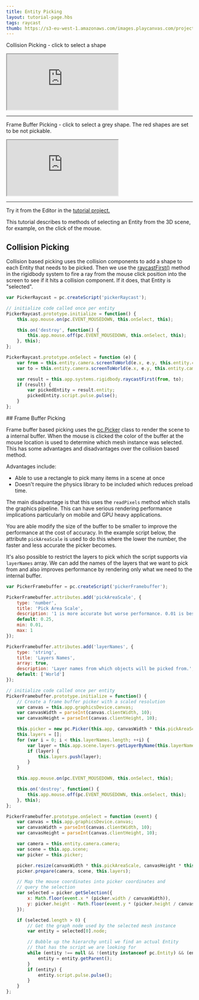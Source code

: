 ```yaml
---
title: Entity Picking
layout: tutorial-page.hbs
tags: raycast
thumb: https://s3-eu-west-1.amazonaws.com/images.playcanvas.com/projects/12/405856/DS51PO-image-75.jpg
---
```


Collision Picking - click to select a shape

<iframe loading="lazy" src="https://playcanv.as/b/Ps1tTzWn/" title="Collision Picking"></iframe>

---

Frame Buffer Picking - click to select a grey shape. The red shapes are set to be not pickable.

<iframe loading="lazy" src="https://playcanv.as/b/ZQVQqgGU/" title="Frame Buffer Picking"></iframe>

---

Try it from the Editor in the [tutorial project.][1]

This tutorial describes to methods of selecting an Entity from the 3D scene, for example, on the click of the mouse.

## Collision Picking

Collision based picking uses the collision components to add a shape to each Entity that needs to be picked. Then we use the [raycastFirst()][2] method in the rigidbody system to fire a ray from the mouse click position into the screen to see if it hits a collision component. If it does, that Entity is "selected".

```javascript
var PickerRaycast = pc.createScript('pickerRaycast');

// initialize code called once per entity
PickerRaycast.prototype.initialize = function() {
    this.app.mouse.on(pc.EVENT_MOUSEDOWN, this.onSelect, this);

    this.on('destroy', function() {
        this.app.mouse.off(pc.EVENT_MOUSEDOWN, this.onSelect, this);
    }, this);
};

PickerRaycast.prototype.onSelect = function (e) {
    var from = this.entity.camera.screenToWorld(e.x, e.y, this.entity.camera.nearClip);
    var to = this.entity.camera.screenToWorld(e.x, e.y, this.entity.camera.farClip);

    var result = this.app.systems.rigidbody.raycastFirst(from, to);
    if (result) {
        var pickedEntity = result.entity;
        pickedEntity.script.pulse.pulse();
    }
};
```

## Frame Buffer Picking

Frame buffer based picking uses the [pc.Picker][3] class to render the scene to a internal buffer. When the mouse is clicked the color of the buffer at the mouse location is used to determine which mesh instance was selected. This has some advantages and disadvantages over the collision based method.

Advantages include:

* Able to use a rectangle to pick many items in a scene at once
* Doesn't require the physics library to be included which reduces preload time.

The main disadvantage is that this uses the `readPixels` method which stalls the graphics pipeline. This can have serious rendering performance implications particularly on mobile and GPU heavy applications.

You are able modify the size of the buffer to be smaller to improve the performance at the cost of accuracy. In the example script below, the attribute `pickAreaScale` is used to do this where the lower the number, the faster and less accurate the picker becomes.

It's also possible to restrict the layers to pick which the script supports via `layerNames` array. We can add the names of the layers that we want to pick from and also improves performance by rendering only what we need to the internal buffer.

```javascript
var PickerFramebuffer = pc.createScript('pickerFramebuffer');

PickerFramebuffer.attributes.add('pickAreaScale', {
    type: 'number',
    title: 'Pick Area Scale',
    description: '1 is more accurate but worse performance. 0.01 is best performance but least accurate. 0.25 is the default.',
    default: 0.25,
    min: 0.01,
    max: 1
});

PickerFramebuffer.attributes.add('layerNames', {
    type: 'string',
    title: 'Layers Names',
    array: true,
    description: 'Layer names from which objects will be picked from.',
    default: ['World']
});

// initialize code called once per entity
PickerFramebuffer.prototype.initialize = function() {
    // Create a frame buffer picker with a scaled resolution
    var canvas = this.app.graphicsDevice.canvas;
    var canvasWidth = parseInt(canvas.clientWidth, 10);
    var canvasHeight = parseInt(canvas.clientHeight, 10);

    this.picker = new pc.Picker(this.app, canvasWidth * this.pickAreaScale, canvasHeight * this.pickAreaScale);
    this.layers = [];
    for (var i = 0; i < this.layerNames.length; ++i) {
        var layer = this.app.scene.layers.getLayerByName(this.layerNames[i]);
        if (layer) {
            this.layers.push(layer);
        }
    }

    this.app.mouse.on(pc.EVENT_MOUSEDOWN, this.onSelect, this);

    this.on('destroy', function() {
        this.app.mouse.off(pc.EVENT_MOUSEDOWN, this.onSelect, this);
    }, this);
};

PickerFramebuffer.prototype.onSelect = function (event) {
    var canvas = this.app.graphicsDevice.canvas;
    var canvasWidth = parseInt(canvas.clientWidth, 10);
    var canvasHeight = parseInt(canvas.clientHeight, 10);

    var camera = this.entity.camera.camera;
    var scene = this.app.scene;
    var picker = this.picker;

    picker.resize(canvasWidth * this.pickAreaScale, canvasHeight * this.pickAreaScale);
    picker.prepare(camera, scene, this.layers);

    // Map the mouse coordinates into picker coordinates and
    // query the selection
    var selected = picker.getSelection({
        x: Math.floor(event.x * (picker.width / canvasWidth)),
        y: picker.height - Math.floor(event.y * (picker.height / canvasHeight))
    });

    if (selected.length > 0) {
        // Get the graph node used by the selected mesh instance
        var entity = selected[0].node;

        // Bubble up the hierarchy until we find an actual Entity
        // that has the script we are looking for
        while (entity !== null && !(entity instanceof pc.Entity) && (entity.script && entity.script.pulse)) {
            entity = entity.getParent();
        }
        if (entity) {
            entity.script.pulse.pulse();
        }
    }
};
```

[1]: https://playcanvas.com/project/405856
[2]: /api/pc.RigidBodyComponentSystem.html#raycastFirst
[3]: /api/pc.Picker.html
